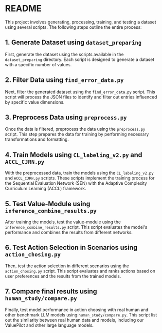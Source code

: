 # README

This project involves generating, processing, training, and testing a dataset using several scripts. The following steps outline the entire process:

## 1. Generate Dataset using `dataset_preparing`

First, generate the dataset using the scripts available in the `dataset_preparing` directory. Each script is designed to generate a dataset with a specific number of values.

## 2. Filter Data using `find_error_data.py`

Next, filter the generated dataset using the `find_error_data.py` script. This script will process the JSON files to identify and filter out entries influenced by specific value dimensions.

## 3. Preprocess Data using `preprocess.py`

Once the data is filtered, preprocess the data using the `preprocess.py` script. This step prepares the data for training by performing necessary transformations and formatting.

## 4. Train Models using `CL_labeling_v2.py` and `ACCL_CJRN.py`

With the preprocessed data, train the models using the `CL_labeling_v2.py` and `ACCL_CJRN.py` scripts. These scripts implement the training process for the Sequential Evaluation Network (SEN) with the Adaptive Complexity Curriculum Learning (ACCL) framework.

## 5. Test Value-Module using `inference_combine_results.py`

After training the models, test the value-module using the `inference_combine_results.py` script. This script evaluates the model's performance and combines the results from different networks.

## 6. Test Action Selection in Scenarios using `action_chosing.py`

Then, test the action selection in different scenarios using the `action_chosing.py` script. This script evaluates and ranks actions based on user preferences and the results from the trained models.

## 7. Compare final results using `human_study/compare.py`
Finally, test model performance in action choosing with real human and other benchmark LLM models using `human_study/compare.py`. This script list out the similarity between real human data and models, including our ValuePilot and other large language models.